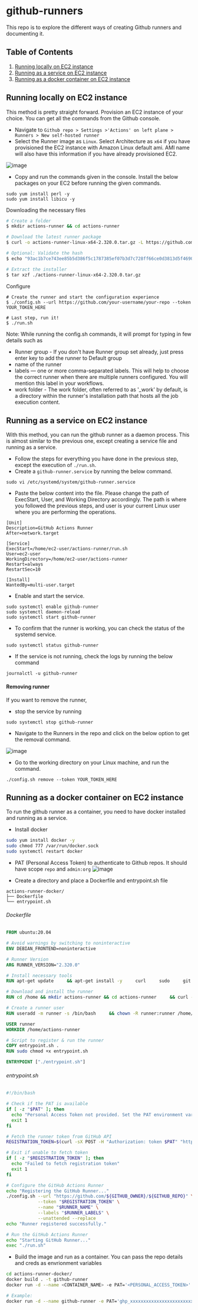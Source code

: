 # github-runners

This repo is to explore the different ways of creating Github runners and documenting it. 

## Table of Contents
1. [Running locally on EC2 instance](#Running-locally-on-EC2-instance)
2. [Running as a service on EC2 instance](#Running-as-a-service-on-EC2-instance)
3. [Running as a docker container on EC2 instance](#Running-as-a-docker-container-on-EC2-instance)

## Running locally on EC2 instance
This method is pretty straight forward. Provision an EC2 instance of your choice. You can get all the commands from the Github console.
- Navigate to `Github repo > Settings >'Actions' on left plane > Runners > New self-hosted runner`
- Select the Runner image as `Linux`. Select Architecture as `x64` if you have provisioned the EC2 instance with Amazon Linux default ami. AMI name will also have this information if you have already provisioned EC2.
  
![image](https://github.com/user-attachments/assets/06d9698b-b93d-4425-8503-6ca21e7ab0a3)
- Copy and run the commands given in the console.
Install the below packages on your EC2 before running the given commands.
```
sudo yum install perl -y
sudo yum install libicu -y
```

Downloading the necessary files
```sh
# Create a folder
$ mkdir actions-runner && cd actions-runner

# Download the latest runner package
$ curl -o actions-runner-linux-x64-2.320.0.tar.gz -L https://github.com/actions/runner/releases/download/v2.320.0/actions-runner-linux-x64-2.320.0.tar.gz

# Optional: Validate the hash
$ echo "93ac1b7ce743ee85b5d386f5c1787385ef07b3d7c728ff66ce0d3813d5f46900  actions-runner-linux-x64-2.320.0.tar.gz" | shasum -a 256 -c

# Extract the installer
$ tar xzf ./actions-runner-linux-x64-2.320.0.tar.gz
```
Configure
```
# Create the runner and start the configuration experience
$ ./config.sh --url https://github.com/your-username/your-repo --token YOUR_TOKEN_HERE

# Last step, run it!
$ ./run.sh
```
Note: While running the config.sh commands, it will prompt for typing in few details such as 
- Runner group - If you don't have Runner group set already, just press enter key to add the runner to Default group
- name of the runner
- labels — one or more comma-separated labels. This will help to choose the correct runner when there are multiple runners configured. You will mention this label in your workflows.
- work folder - The work folder, often referred to as '_work' by default, is a directory within the runner's installation path that hosts all the job execution content. 



##  Running as a service on EC2 instance
With this method, you can run the github runner as a daemon process. This is almost similar to the previous one, except creating a service file and running as a service. 
- Follow the steps for everything you have done in the previous step, except the execution of `./run.sh`.
- Create a `github-runner.service` by running the below command.
```
sudo vi /etc/systemd/system/github-runner.service
```
- Paste the below content into the file. Please change the path of ExecStart, User, and Working Directory accordingly. The path is where you followed the previous steps, and user is your current Linux user where you are performing the operations.
```
[Unit]
Description=GitHub Actions Runner
After=network.target

[Service]
ExecStart=/home/ec2-user/actions-runner/run.sh
User=ec2-user
WorkingDirectory=/home/ec2-user/actions-runner
Restart=always
RestartSec=10

[Install]
WantedBy=multi-user.target
```
- Enable and start the service.
```
sudo systemctl enable github-runner
sudo systemctl daemon-reload
sudo systemctl start github-runner
```
- To confirm that the runner is working, you can check the status of the systemd service.
```
sudo systemctl status github-runner
```
- If the service is not running, check the logs by running the below command
```
journalctl -u github-runner
```

#### Removing runner
If you want to remove the runner, 
- stop the service by running
  
```
sudo systemctl stop github-runner
```
- Navigate to the Runners in the repo and click on the below option to get the removal command.
  
![image](https://github.com/user-attachments/assets/ef5dfd15-c4b7-4fc0-b094-61866cf22fa7)

- Go to the working directory on your Linux machine, and run the command.
```
./config.sh remove --token YOUR_TOKEN_HERE
```

##  Running as a docker container on EC2 instance
To run the github runner as a container, you need to have docker installed and running as a service. 

- Install docker
```sh
sudo yum install docker -y
sudo chmod 777 /var/run/docker.sock
sudo systemctl restart docker
```
- PAT (Personal Access Token) to authenticate to Github repos. It should have scope `repo` and `admin:org`
  ![image](https://github.com/user-attachments/assets/501c6bb1-3581-4162-9e11-a656b42febbc)

  
- Create a directory and place a Dockerfile and entrypoint.sh file
```
actions-runner-docker/
├── Dockerfile
└── entrypoint.sh
```
###### Dockerfile
```dockerfile
FROM ubuntu:20.04

# Avoid warnings by switching to noninteractive
ENV DEBIAN_FRONTEND=noninteractive

# Runner Version
ARG RUNNER_VERSION="2.320.0"

# Install necessary tools
RUN apt-get update     && apt-get install -y     curl     sudo     git     jq     build-essential     && rm -rf /var/lib/apt/lists/*

# Download and install the runner
RUN cd /home && mkdir actions-runner && cd actions-runner     && curl -O -L https://github.com/actions/runner/releases/download/v${RUNNER_VERSION}/actions-runner-linux-x64-${RUNNER_VERSION}.tar.gz     && tar xzf ./actions-runner-linux-x64-${RUNNER_VERSION}.tar.gz     && rm -f ./actions-runner-linux-x64-${RUNNER_VERSION}.tar.gz     && ./bin/installdependencies.sh

# Create a runner user
RUN useradd -m runner -s /bin/bash     && chown -R runner:runner /home/actions-runner     && echo "runner ALL=(ALL) NOPASSWD: ALL" >> /etc/sudoers

USER runner
WORKDIR /home/actions-runner

# Script to register & run the runner
COPY entrypoint.sh .
RUN sudo chmod +x entrypoint.sh

ENTRYPOINT ["./entrypoint.sh"]
```
###### entrypoint.sh
```sh
#!/bin/bash

# Check if the PAT is available
if [ -z "$PAT" ]; then
  echo "Personal Access Token not provided. Set the PAT environment variable."
  exit 1
fi

# Fetch the runner token from GitHub API
REGISTRATION_TOKEN=$(curl -sX POST -H "Authorization: token $PAT" "https://api.github.com/repos/${GITHUB_OWNER}/${GITHUB_REPO}/actions/runners/registration-token" | jq -r '.token')

# Exit if unable to fetch token
if [ -z "$REGISTRATION_TOKEN" ]; then
  echo "Failed to fetch registration token"
  exit 1
fi

# Configure the GitHub Actions Runner
echo "Registering the GitHub Runner..."
./config.sh --url "https://github.com/${GITHUB_OWNER}/${GITHUB_REPO}" \
            --token "$REGISTRATION_TOKEN" \
            --name "$RUNNER_NAME" \
            --labels "$RUNNER_LABELS" \
            --unattended --replace
echo "Runner registered successfully."

# Run the GitHub Actions Runner
echo "Starting GitHub Runner..."
exec "./run.sh"
```
- Build the image and run as a container. You can pass the repo details and creds as envrionment variables
```sh
cd actions-runner-docker/
docker build . -t github-runner
docker run -d --name <CONTAINER_NAME> -e PAT='<PERSONAL_ACCESS_TOKEN>' -e GITHUB_OWNER='<GITHUB_OWNER>' -e GITHUB_REPO='<GITHUB_REPO>' -e RUNNER_NAME='<RUNNER_NAME>' -e RUNNER_LABELS="<LABELS FOR RUNNER-COMMA SEPARATED>" <IMAGE_NAME>

# Example: 
docker run -d --name github-runner -e PAT='ghp_xxxxxxxxxxxxxxxxxxxxxxxxxxxxxxxxxxxx' -e GITHUB_OWNER='karthikrajkkr' -e GITHUB_REPO='flaskapp-on-aws' -e RUNNER_NAME='flaskapp-runner' -e RUNNER_LABELS="dev,flask-app,cicd" github-runner
```

